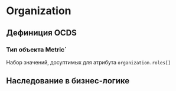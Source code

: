 # Organization
## Дефиниция OCDS
[](/schema/definitions/Organization/Organization.schema.json)
### Тип объекта Metric`
Набор значений, досуптимых для атрибута `organization.roles[]`
[](/schema/definitions/codelists/partyRoles.csv)
## Наследование в бизнес-логике
[](/schema/definitions/Organization/Organization.schema.json#/$defs)
